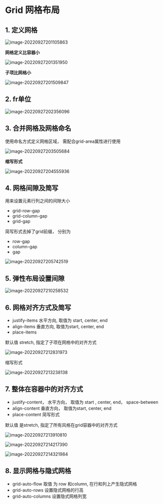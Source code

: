 # Grid 网格布局

## 1.   定义网格

![image-20220927201105863](assets/image-20220927201105863.png)

**网格定义比容器小**

![image-20220927201351950](assets/image-20220927201351950.png)

**子项比网格小**

![image-20220927201509847](assets/image-20220927201509847.png)

## 2. fr单位

![image-20220927202356096](assets/image-20220927202356096.png)

## 3. 合并网格及网格命名

使用命名方式定义网格区域， 需配合grid-area属性进行使用

![image-20220927203505684](assets/image-20220927203505684.png)

**缩写形式**

![image-20220927204555936](assets/image-20220927204555936.png)

## 4. 网格间隙及简写

用来设置元素行列之间的间隙大小

- grid-row-gap
- grid-column-gap 
- grid-gap



简写形式去掉了grid前缀， 分别为

- row-gap
- column-gap
- gap

![image-20220927205742519](assets/image-20220927205742519.png)

## 5. 弹性布局设置间隙

![image-20220927210258532](assets/image-20220927210258532.png)

## 6. 网格对齐方式及简写

- justify-items   水平方向, 取值为 start, center, end
- align-items   垂直方向, 取值为start, center, end
- place-items

默认值 stretch, 指定了子项在网格中的对齐方式

![image-20220927212831973](assets/image-20220927212831973.png)

缩写形式

![image-20220927213238138](assets/image-20220927213238138.png)



## 7. 整体在容器中的对齐方式

- justify-content， 水平方向， 取值为 start , center, end， space-between
- align-content   垂直方向， 取值为start, center, end
- place-content  简写形式 

默认值 是stretch, 指定了所有风格在grid容器中的对齐方式

![image-20220927213910810](assets/image-20220927213910810.png)

![image-20220927214217390](assets/image-20220927214217390.png)

![image-20220927214321984](assets/image-20220927214321984.png)

## 8. 显示网格与隐式网格

- grid-auto-flow                             取值 为 row 和column, 在行和列上产生隐式网格
- grid-auto-rows                            设置隐式网格的行高
- grid-auto-columns                      设置隐式网格列宽
